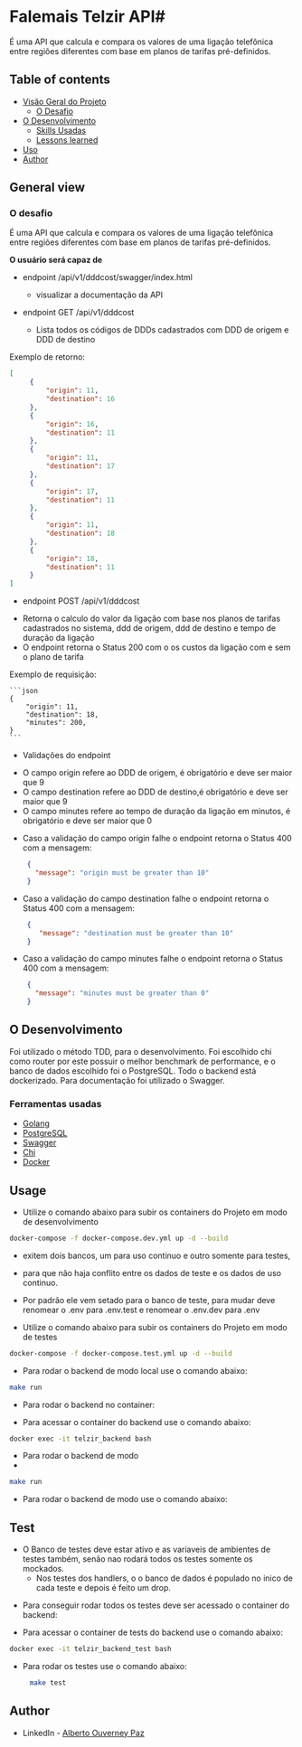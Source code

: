 # Falemais Telzir API#

É uma API que calcula e compara os valores de uma ligação telefônica entre regiões diferentes 
com base em planos de tarifas pré-definidos.

## Table of contents

- [Visão Geral do Projeto](#general-view)
    - [O Desafio](#o-desafio)
- [O Desenvolvimento](#the-development-process)
    - [Skills Usadas](#tools-used)
    - [Lessons learned](#lessons-learned)
- [Uso](#usage)
- [Author](#author)

## General view

### O desafio

É uma API que calcula e compara os valores de uma ligação telefônica entre regiões diferentes 
com base em planos de tarifas pré-definidos.

**O usuário será capaz de**

  - endpoint /api/v1/dddcost/swagger/index.html
    * visualizar a documentação da API

  - endpoint GET /api/v1/dddcost
    * Lista todos os códigos de DDDs cadastrados com DDD de origem e DDD de destino
    
   
  Exemplo de retorno:
   ```json
   [
        {
            "origin": 11,
            "destination": 16
        },
        {
            "origin": 16,
            "destination": 11
        },
        {
            "origin": 11,
            "destination": 17
        },
        {
            "origin": 17,
            "destination": 11
        },
        {
            "origin": 11,
            "destination": 18
        },
        {
            "origin": 18,
            "destination": 11
        }
   ]
```
  - endpoint POST /api/v1/dddcost
   * Retorna o calculo do valor da ligação com base nos planos de tarifas cadastrados no sistema, 
     ddd de origem, ddd de destino e tempo de duração da ligação
   * O endpoint retorna o Status 200 com o os custos da ligação com e sem o plano de tarifa

  Exemplo de requisição:

    ```json
    {
        "origin": 11,
        "destination": 18,
        "minutes": 200,
    }
    ```
  - Validações do endpoint
  * O campo origin refere ao DDD de origem, é obrigatório e deve ser maior que 9
  * O campo destination refere ao DDD de destino,é obrigatório e deve ser maior que 9
  * O campo minutes refere ao tempo de duração da ligação em minutos, é obrigatório e deve ser maior que 0
  
- Caso a validação do campo origin falhe o endpoint retorna o Status 400 com a mensagem:
  ```json
   {
	 "message": "origin must be greater than 10"
   }
  ```
- Caso a validação do campo destination falhe o endpoint retorna o Status 400 com a mensagem:
  ```json
   {
	  "message": "destination must be greater than 10"
   }
  ```
- Caso a validação do campo minutes falhe o endpoint retorna o Status 400 com a mensagem:
  ```json
   {
	 "message": "minutes must be greater than 0"
   }
  ```

## O Desenvolvimento

Foi utilizado o método TDD, para o desenvolvimento. Foi escolhido chi como router por
este possuir o melhor benchmark de performance, e o banco de dados escolhido foi o PostgreSQL. Todo o backend está dockerizado.
Para documentação foi utilizado o Swagger.

### Ferramentas usadas

- [Golang](https://golang.org/)
- [PostgreSQL](https://www.postgresql.org/)
- [Swagger](https://swagger.io/)
- [Chi](https://github.com/go-chi/chi)
- [Docker](https://www.docker.com/)

## Usage


- Utilize o comando abaixo para subir os containers do Projeto em modo de desenvolvimento
```bash
docker-compose -f docker-compose.dev.yml up -d --build
```
- exitem dois bancos, um para uso continuo e outro somente para testes,
- para que não haja conflito entre os dados de teste e os dados de uso continuo.
- Por padrão ele vem setado para o banco de teste, para mudar deve renomear o .env para .env.test e renomear o .env.dev para .env

- Utilize o comando abaixo para subir os containers do Projeto em modo de testes
```bash
docker-compose -f docker-compose.test.yml up -d --build
```

- Para rodar o backend de modo local use o comando abaixo:

```bash
make run
```
- Para rodar o backend no container:

- Para acessar o container do backend use o comando abaixo:

```bash
docker exec -it telzir_backend bash
```

- Para rodar o backend de modo
- 
```bash
make run
```
- Para rodar o backend de modo  use o comando abaixo:

## Test

* O Banco de testes deve estar ativo e as variaveis de ambientes de testes também, senão nao rodará todos os testes somente os mockados.
    - Nos testes dos handlers, o o banco de dados é populado no inico de cada teste e depois é feito um drop.

- Para conseguir rodar todos os testes deve ser acessado o container do backend:

- Para acessar o container de tests do backend use o comando abaixo:

```bash
docker exec -it telzir_backend_test bash
```
- Para rodar os testes use o comando abaixo:

```bash
     make test
```

## Author

- LinkedIn - [Alberto Ouverney Paz](https://www.linkedin.com/in/beto-ouverney-paz/)
